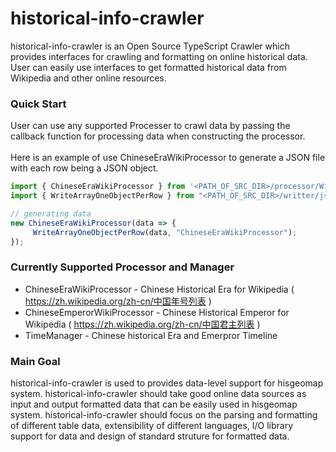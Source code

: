 # historical-info-crawler

historical-info-crawler is an Open Source TypeScript Crawler which provides interfaces for crawling and formatting on online historical data. User can easily use interfaces to get formatted historical data from Wikipedia and other online resources.  

### Quick Start
User can use any supported Processer to crawl data by passing the callback function for processing data when constructing the processor.<br/><br/>
Here is an example of use ChineseEraWikiProcessor to generate a JSON file with each row being a JSON object.
```javascript
import { ChineseEraWikiProcessor } from '<PATH_OF_SRC_DIR>/processor/WikiProcessor';
import { WriteArrayOneObjectPerRow } from "<PATH_OF_SRC_DIR>/writter/json";

// generating data
new ChineseEraWikiProcessor(data => {
     WriteArrayOneObjectPerRow(data, "ChineseEraWikiProcessor");
});
```

### Currently Supported Processor and Manager
- ChineseEraWikiProcessor - Chinese Historical Era for Wikipedia ( https://zh.wikipedia.org/zh-cn/中国年号列表 )
- ChineseEmperorWikiProcessor - Chinese Historical Emperor for Wikipedia ( https://zh.wikipedia.org/zh-cn/中国君主列表 )
- TimeManager - Chinese historical Era and Emerpror Timeline 


### Main Goal
historical-info-crawler is used to provides data-level support for hisgeomap system. historical-info-crawler should take good online data sources as input and output formatted data that can be easily used in hisgeomap system. historical-info-crawler should focus on the parsing and formatting of different table data, extensibility of different languages, I/O library support for data and design of standard struture for formatted data.
